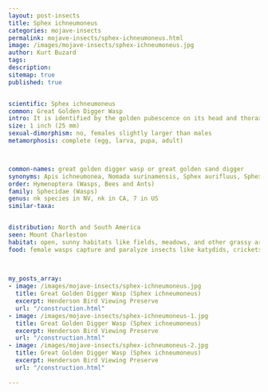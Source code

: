 ```yaml
---
layout: post-insects
title: Sphex ichneumoneus
categories: mojave-insects
permalink: mojave-insects/sphex-ichneumoneus.html
image: /images/mojave-insects/sphex-ichneumoneus.jpg
author: Kurt Buzard
tags: 
description: 
sitemap: true
published: true


scientific: Sphex ichneumoneus
common: Great Golden Digger Wasp
intro: It is identified by the golden pubescence on its head and thorax, its reddish orange legs, and partly reddish orange body. Short, golden hair covers their black head and thorax. The rear segment of the abdomen is black, and the front abdomen and legs are reddish-orange. Great golden digger wasps are solitary, so you will not likely see more than one of them at a time. And although they display bright colors as if to warn predators off, these wasps do not exhibit aggressive behavior. 
size: 1 inch (25 mm)
sexual-dimorphism: no, females slightly larger than males
metamorphosis: complete (egg, larva, pupa, adult)



common-names: great golden digger wasp or great golden sand digger
synonyms: Apis ichneumonea, Nomada surinamensis, Sphex aurifluus, Sphex aurocapillus, Sphex croesus, Sphex dimidiatus, Sphex sumptuosus
order: Hymenoptera (Wasps, Bees and Ants)
family: Sphecidae (Wasps)
genus: nk species in NV, nk in CA, 7 in US
similar-taxa: 


distribution: North and South America
seen: Mount Charleston
habitat: open, sunny habitats like fields, meadows, and other grassy areas with sandy soil
food: female wasps capture and paralyze insects like katydids, crickets, and grasshoppers to provision their nests for their larvae. The larvae then consume these paralyzed insects.
 
   

my_posts_array:
- image: /images/mojave-insects/sphex-ichneumoneus.jpg
  title: Great Golden Digger Wasp (Sphex ichneumoneus)
  excerpt: Henderson Bird Viewing Preserve
  url: "/construction.html"
- image: /images/mojave-insects/sphex-ichneumoneus-1.jpg
  title: Great Golden Digger Wasp (Sphex ichneumoneus)
  excerpt: Henderson Bird Viewing Preserve
  url: "/construction.html"
- image: /images/mojave-insects/sphex-ichneumoneus-2.jpg
  title: Great Golden Digger Wasp (Sphex ichneumoneus)
  excerpt: Henderson Bird Viewing Preserve
  url: "/construction.html"
 
---
```

  
  
 <p></p>
  